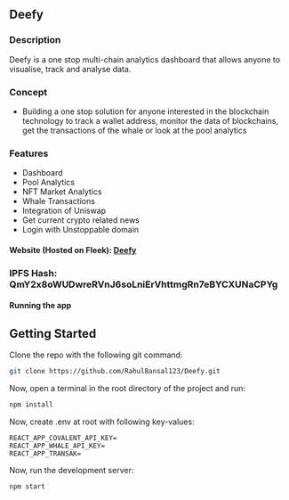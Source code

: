 ## Deefy

### Description

Deefy is a one stop multi-chain analytics dashboard that allows anyone to visualise, track and analyse data.

### Concept

- Building a one stop solution for anyone interested in the blockchain technology to track a wallet address, monitor the data of blockchains, get the transactions of the whale or look at the pool analytics

### Features

- Dashboard
- Pool Analytics
- NFT Market Analytics
- Whale Transactions
- Integration of Uniswap
- Get current crypto related news
- Login with Unstoppable domain

#### Website (Hosted on Fleek): [Deefy](https://noisy-recipe-4666.on.fleek.co/)

### IPFS Hash: QmY2x8oWUDwreRVnJ6soLniErVhttmgRn7eBYCXUNaCPYg

#### Running the app

## Getting Started

Clone the repo with the following git command:

```bash
git clone https://github.com/RahulBansal123/Deefy.git
```

Now, open a terminal in the root directory of the project and run:

```bash
npm install
```

Now, create .env at root with following key-values:

```
REACT_APP_COVALENT_API_KEY=
REACT_APP_WHALE_API_KEY=
REACT_APP_TRANSAK=
```

Now, run the development server:

```bash
npm start
```
